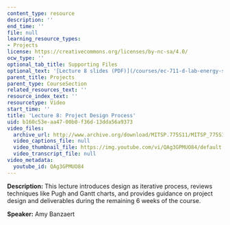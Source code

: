 ```yaml
---
content_type: resource
description: ''
end_time: ''
file: null
learning_resource_types:
- Projects
license: https://creativecommons.org/licenses/by-nc-sa/4.0/
ocw_type: ''
optional_tab_title: Supporting Files
optional_text: '[Lecture 8 slides (PDF)](/courses/ec-711-d-lab-energy-spring-2011/resources/mitec_711s11_lec8)'
parent_title: Projects
parent_type: CourseSection
related_resources_text: ''
resource_index_text: ''
resourcetype: Video
start_time: ''
title: 'Lecture 8: Project Design Process'
uid: b160c53e-aa47-00b0-f36d-13dda56a9373
video_files:
  archive_url: http://www.archive.org/download/MITSP.775S11/MITSP_775S11lec08_300k.mp4
  video_captions_file: null
  video_thumbnail_file: https://img.youtube.com/vi/QAg3GPMUO84/default.jpg
  video_transcript_file: null
video_metadata:
  youtube_id: QAg3GPMUO84
---
```


**Description:** This lecture introduces design as iterative process, reviews techniques like Pugh and Gantt charts, and provides guidance on project design and deliverables during the remaining 6 weeks of the course.

**Speaker:** Amy Banzaert

